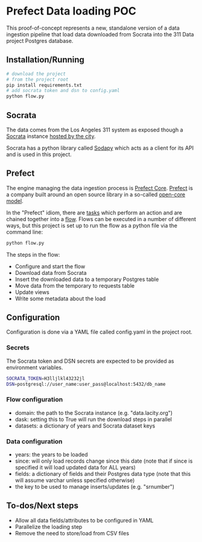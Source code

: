 # Prefect Data loading POC

This proof-of-concept represents a new, standalone version of a data ingestion pipeline that load data downloaded from Socrata into the 311 Data project Postgres database.

## Installation/Running

```bash
# download the project
# from the project root
pip install requirements.txt
# add socrata token and dsn to config.yaml
python flow.py
```

## Socrata

The data comes from the Los Angeles 311 system as exposed though a [Socrata](https://dev.socrata.com/) instance [hosted by the city](https://data.lacity.com).

Socrata has a python library called [Sodapy](https://github.com/xmunoz/sodapy) which acts as a client for its API and is used in this project.

## Prefect

The engine managing the data ingestion process is [Prefect Core](https://www.prefect.io/core). [Prefect](https://www.prefect.io/) is a company built around an open source library in a so-called [open-core model](https://en.wikipedia.org/wiki/Open-core_model).

In the "Prefect" idiom, there are [tasks](https://docs.prefect.io/core/concepts/tasks.html) which perform an action and are chained together into a [flow](https://docs.prefect.io/core/concepts/flows.html). Flows can be executed in a number of different ways, but this project is set up to run the flow as a python file via the command line:

```bash
python flow.py
```

The steps in the flow:

* Configure and start the flow
* Download data from Socrata
* Insert the downloaded data to a temporary Postgres table
* Move data from the temporary to requests table
* Update views
* Write some metadata about the load

## Configuration

Configuration is done via a YAML file called config.yaml in the project root.

### Secrets

The Socrata token and DSN secrets are expected to be provided as environment variables.

```bash
SOCRATA_TOKEN=H3lljlkl43232jl
DSN=postgresql://user_name:user_pass@localhost:5432/db_name
```

### Flow configuration

* domain: the path to the Socrata instance (e.g. "data.lacity.org")
* dask: setting this to True will run the download steps in parallel
* datasets: a dictionary of years and Socrata dataset keys

### Data configuration

* years: the years to be loaded
* since: will only load records change since this date (note that if since is specified it will load updated data for ALL years)
* fields: a dictionary of fields and their Postgres data type (note that this will assume varchar unless specified otherwise)
* the key to be used to manage inserts/updates (e.g. "srnumber")

## To-dos/Next steps

* Allow all data fields/attributes to be configured in YAML
* Parallelize the loading step
* Remove the need to store/load from CSV files
